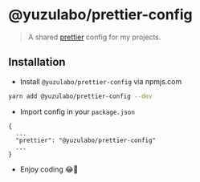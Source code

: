 # @yuzulabo/prettier-config

> A shared [prettier](https://prettier.io/) config for my projects.

## Installation

- Install `@yuzulabo/prettier-config` via npmjs.com

```bash
yarn add @yuzulabo/prettier-config --dev
```

- Import config in your `package.json`

```
{
  ...
  "prettier": "@yuzulabo/prettier-config"
  ...
}
```

- Enjoy coding 😂🤘
